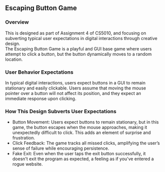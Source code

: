 ## Escaping Button Game
### Overview
This is designed as part of Assignment 4 of CS5010, and focusing 
on subverting typical user expectations in digital interactions 
through creative design.  
The Escaping Button Game is a playful and GUI base game where users
attempt to click a button, but the button dynamically moves to a
random location.
### User Behavior Expectations
In typical digital interactions, users expect buttons in a GUI to 
remain stationary and easily clickable. Users assume that moving 
the mouse pointer over a button will not affect its position, and 
they expect an immediate response upon clicking.
### How This Design Subverts User Expectations
* Button Movement: Users expect buttons to remain stationary, but 
in this game, the button escapes when the mouse approaches, making 
it unexpectedly difficult to click. This adds an element of surprise 
and frustration.
* Click Feedback: The game tracks all missed clicks, amplifying 
the user’s sense of failure while encouraging persistence.
* Fake Exit: Even when the user taps the exit button successfully, 
it doesn't exit the program as expected, a feeling as if you've 
entered a rogue website.